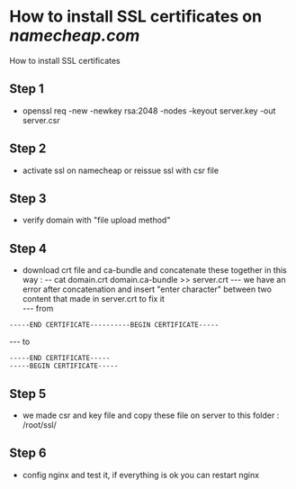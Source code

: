 # How to install SSL certificates on *namecheap.com*
How to install SSL certificates


## Step 1
- openssl req -new -newkey rsa:2048 -nodes -keyout server.key -out server.csr

## Step 2
- activate ssl on namecheap or reissue ssl with csr file 

## Step 3 
- verify domain with "file upload method"

## Step 4 
- download crt file and ca-bundle and concatenate these together in this way : 
-- cat domain.crt domain.ca-bundle >> server.crt
--- we have an error after concatenation and insert "enter character" between two content that made in server.crt to fix it  
--- from 

```
-----END CERTIFICATE----------BEGIN CERTIFICATE-----
```
--- to
```
-----END CERTIFICATE-----
-----BEGIN CERTIFICATE-----
```
## Step 5
- we made csr and key file and copy these file on server to this folder : /root/ssl/

## Step 6
- config nginx and test it, if everything is ok you can restart nginx 
